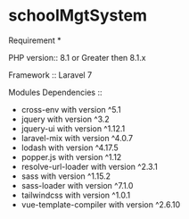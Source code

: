 # schoolMgtSystem
Requirement *

PHP version:: 8.1 or Greater then 8.1.x

Framework :: Laravel 7

Modules Dependencies ::
- cross-env with version ^5.1
- jquery with version ^3.2
- jquery-ui with version ^1.12.1
- laravel-mix with version ^4.0.7
- lodash with version ^4.17.5
- popper.js with version ^1.12
- resolve-url-loader with version ^2.3.1
- sass with version ^1.15.2
- sass-loader with version ^7.1.0
- tailwindcss with version ^1.0.1
- vue-template-compiler with version ^2.6.10

